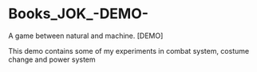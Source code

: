 # Books_JOK_-DEMO-
A game between natural and machine. [DEMO]

This demo contains some of my experiments in combat system, costume change and power system
